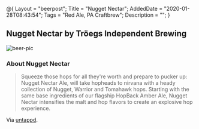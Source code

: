 @{
 Layout = "beerpost";
 Title = "Nugget Nectar";
 AddedDate = "2020-01-28T08:43:54";
 Tags = "Red Ale, PA Craftbrew";
 Description = "";
 }
 

## Nugget Nectar by Tröegs Independent Brewing

![beer-pic]

### About Nugget Nectar

> Squeeze those hops for all they're worth and prepare to pucker up: Nugget Nectar Ale, will take hopheads to nirvana with a heady collection of Nugget, Warrior and Tomahawk hops. Starting with the same base ingredients of our flagship HopBack Amber Ale, Nugget Nectar intensifies the malt and hop flavors to create an explosive hop experience.

Via [untappd][untappd-url].

[untappd-url]: <https://untappd.com//b/troegs-independent-brewing-nugget-nectar/3757>
[beer-pic]: https://jasonpowley.com/assets/img/2020-01-28-nugget-nectar.jpeg "Nugget Nectar by Tröegs Independent Brewing"

